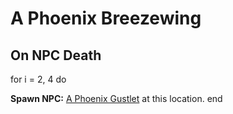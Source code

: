# A Phoenix Breezewing


## On NPC Death

for i = 2, 4 do


**Spawn NPC:**  [A Phoenix Gustlet](/npc/215412) at this location.
end
